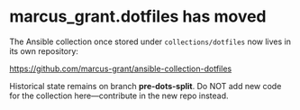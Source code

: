 # marcus_grant.dotfiles has moved

The Ansible collection once stored under `collections/dotfiles` now lives in its own repository:

https://github.com/marcus-grant/ansible-collection-dotfiles

Historical state remains on branch **pre-dots-split**.
Do NOT add new code for the collection here—contribute in the new repo instead.
